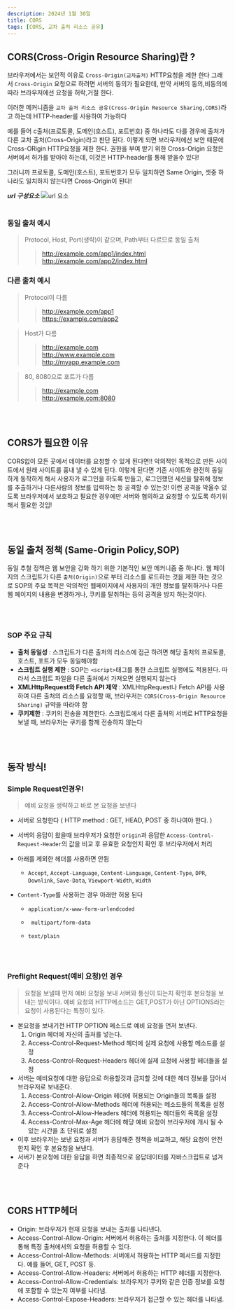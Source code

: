 ```yaml
---
description: 2024년 1월 30일
title: CORS
tags: [CORS, 교차 출처 리소스 공유]
---
```


## CORS(Cross-Origin Resource Sharing)란 ?

브라우저에서는 보안적 이유로 `Cross-Origin(교차출처)` HTTP요청을 제한 한다 그래서 `Cross-Origin` 요청으르 하려면 서버의 동의가 필요한데, 만약 서버의 동의,비동의에 따라 브라우저에선 요청을 허락,거절 한다.

이러한 메커니즘을 `교차 출처 리소스 공유(Cross-Origin Resource Sharing,CORS)`라고 하는데 HTTP-header를 사용하여 가능하다

예를 들어 c출처(프로토콜, 도메인(호스트), 포트번호) 중 하나라도 다를 경우에 출처가 다른 교차 출처(Cross-Origin)라고 판단 된다. 이렇게 되면 브라우저에선 보안 때문에 Cross-ORigin HTTP요청을 제한 한다. 권한을 부여 받기 위한 Cross-Origin 요청은 서버에서 허가를 받아야 하는데, 이것은 HTTP-header를 통해 받을수 있다!

그러니까 프로토콜, 도메인(호스트), 포트번호가 모두 일치하면 Same Origin, 셋중 하나라도 일치하지 않는다면 Cross-Origin이 된다!

**_url 구성요소_**
![url 요소](https://images.velog.io/images/tkclzl97/post/12b1355e-fd8e-4864-a647-3e4278562e0c/image.png)
<br /><br />

### 동일 출처 예시

> Protocol, Host, Port(생략)이 같으며, Path부터 다르므로 동일 출처
>
> > http://example.com/app1/index.html <br /> http://example.com/app2/index.html

### 다른 출처 예시

> Protocol이 다름
>
> > http://example.com/app1 <br /> https://example.com/app2

> Host가 다름
>
> > http://example.com <br /> http://www.example.com <br /> http://myapp.example.com

> 80, 8080으로 포트가 다름
>
> > http://example.com <br /> http://example.com:8080

<br /><br />

## CORS가 필요한 이유

CORS없이 모든 곳에서 데이터를 요청할 수 있게 된다면!! 악의적인 목적으로 만든 사이트에서 원래 사이트를 흉내 낼 수 있게 된다. 이렇게 된다면 기존 사이트와 완전히 동일하게 동작하게 해서 사용자가 로그인을 하도록 만들고, 로그인했던 세션을 탈취해 정보를 추출하거나 다른사람의 정보를 입력하는 등 공격할 수 있는것! 이런 공격을 막울수 있도록 브라우저에서 보호하고 필요한 경우에만 서버와 협의하고 요청할 수 있도록 하기위해서 필요한 것임!

<br /><br />

## 동일 출처 정책 (Same-Origin Policy,SOP)

동일 추철 정책은 웹 보안을 강화 하기 위한 기본적인 보안 메커니즘 중 하나다. 웹 페이지의 스크립트가 다른 `출처(Origin)`으로 부터 리소스를 로드하는 것을 제한 하는 것으로 SOP의 주요 목적은 악의적인 웹페이지에서 사용자의 개인 정보를 탈취하거나 다른 웹 페이지의 내용을 변경하거나, 쿠키를 탈취하는 등의 공격을 방지 하는것이다.

<br /><br />

### SOP 주요 규칙

- **출처 동일성** : 스크립트가 다른 출처의 리소스에 접근 하려면 해당 출처의 프로토콜, 호스트, 포트가 모두 동일해야함
- **스크립트 실행 제한** : SOP는 `<script>`태그를 통한 스크립트 실행에도 적용된다. 따라서 스크립트 파일을 다른 출처에서 가져오면 실행되지 않는다
- **XMLHttpRequest와 Fetch API 제약** : XMLHttpRequest나 Fetch API를 사용하여 다른 출처의 리소스를 요청할 때, 브라우저는 `CORS(Cross-Origin Resource Sharing)` 규약을 따라야 함
- **쿠키제한** : 쿠키의 전송을 제한한다. 스크립트에서 다른 출처의 서버로 HTTP요청을 보낼 때, 브라우저는 쿠키를 함께 전송하지 않는다

<br /><br />

## 동작 방식!

### Simple Request인경우!

> 예비 요청을 생략하고 바로 본 요청을 보낸다

- 서버로 요청한다 ( HTTP method : GET, HEAD, POST 중 하나여야 한다. )
- 서버의 응답이 왔을때 브라우저가 요청한 `origin`과 응답한 `Access-Control-Request-Header`의 값을 비교 후 유효한 요청인지 확인 후 브라우저에서 처리
- 아래를 제외한 헤더를 사용하면 안됨
  - `Accept`, `Accept-Language`, `Content-Language`, `Content-Type`, `DPR`, `Downlink`, `Save-Data`, `Viewport-Width`, `Width`
- `Content-Type`를 사용하는 경우 아래만 허용 된다

  - `application/x-www-form-urlendcoded`
  - ` multipart/form-data`
  - `text/plain`

    <br /><br />

### Preflight Request(예비 요청)인 경우

> 요청을 보낼때 먼저 예비 요청을 보내 서버와 통신이 되는지 확인후 본요청을 보내는 방식이다. 예비 요청의 HTTP메소드는 GET,POST가 아닌 OPTIONS라는 요청이 사용된다는 특징이 있다.

- 본요청을 보내기전 HTTP OPTION 메소드로 예비 요청을 먼저 보낸다.
  1. Origin 헤더에 자신의 출처를 넣는다.
  2. Access-Control-Request-Method 헤더에 실제 요청에 사용할 메소드를 설정
  3. Access-Control-Request-Headers 헤더에 실제 요청에 사용할 헤더들을 설정
- 서버는 예비요청에 대한 응답으로 허용할것과 금지할 것에 대한 헤더 정보를 담아서 브라우저로 보내준다.
  1. Access-Control-Allow-Origin 헤더에 허용되는 Origin들의 목록을 설정
  2. Access-Control-Allow-Methods 헤더에 허용되는 메소드들의 목록을 설정
  3. Access-Control-Allow-Headers 헤더에 허용되는 헤더들의 목록을 설정
  4. Access-Control-Max-Age 헤더에 해당 예비 요청이 브라우저에 개시 될 수 있는 시간을 초 단위로 설정
- 이후 브라우저는 보낸 요청과 서버가 응답해준 정책을 비교하고, 해당 요청이 안전한지 확인 후 본요청을 보낸다.
- 서버가 본요청에 대한 응답을 하면 최종적으로 응답데이터를 자바스크립트로 넘겨준다

<br /><br />

## CORS HTTP헤더

- Origin: 브라우저가 현재 요청을 보내는 출처를 나타낸다.
- Access-Control-Allow-Origin: 서버에서 허용하는 출처를 지정한다. 이 헤더를 통해 특정 출처에서의 요청을 허용할 수 있다.
- Access-Control-Allow-Methods: 서버에서 허용하는 HTTP 메서드를 지정한다. 예를 들어, GET, POST 등.
- Access-Control-Allow-Headers: 서버에서 허용하는 HTTP 헤더를 지정한다.
- Access-Control-Allow-Credentials: 브라우저가 쿠키와 같은 인증 정보를 요청에 포함할 수 있는지 여부를 나타냄.
- Access-Control-Expose-Headers: 브라우저가 접근할 수 있는 헤더를 나타냄.
